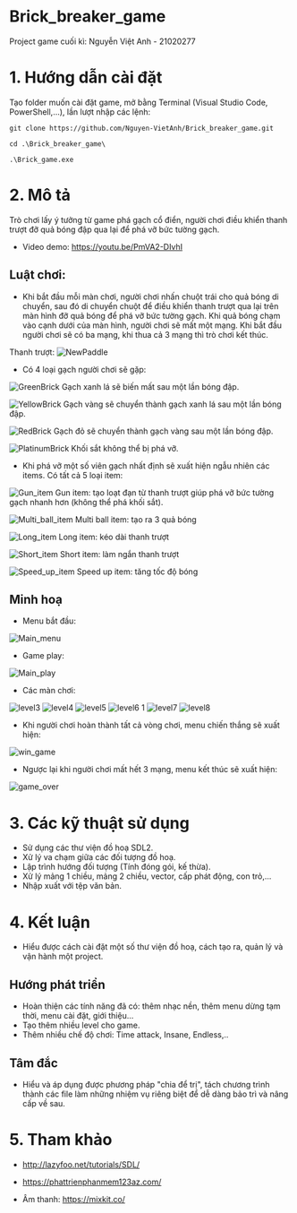 # Brick_breaker_game
Project game cuối kì: Nguyễn Việt Anh - 21020277
# 1. Hướng dẫn cài đặt
Tạo folder muốn cài đặt game, mở bằng Terminal (Visual Studio Code, PowerShell,...), lần lượt nhập các lệnh:

`git clone https://github.com/Nguyen-VietAnh/Brick_breaker_game.git`

`cd .\Brick_breaker_game\`

`.\Brick_game.exe`


# 2. Mô tả
Trò chơi lấy ý tưởng từ game phá gạch cổ điển, người chơi điều khiển thanh trượt đỡ quả bóng đập qua lại để phá vỡ bức tường gạch.

- Video demo: https://youtu.be/PmVA2-DIvhI

## Luật chơi:
- Khi bắt đầu mỗi màn chơi, người chơi nhấn chuột trái cho quả bóng di chuyển, sau đó di chuyển chuột để điều khiển thanh trượt qua lại trên màn hình đỡ quả bóng để phá vỡ bức tường gạch. Khi quả bóng chạm vào cạnh dưới của màn hình, người chơi sẽ mất một mạng. Khi bắt đầu người chơi sẽ có ba mạng, khi thua cả 3 mạng thì trò chơi kết thúc.

Thanh trượt: ![NewPaddle](https://user-images.githubusercontent.com/100273875/169706560-d7652358-7160-48d3-af20-2f0379f450e5.png)

- Có 4 loại gạch người chơi sẽ gặp:

![GreenBrick](https://user-images.githubusercontent.com/100273875/169706667-e1d33d24-b667-4a98-a1dd-e25ee2c5c48d.png) Gạch xanh lá sẽ biến mất sau một lần bóng đập.


![YellowBrick](https://user-images.githubusercontent.com/100273875/169706689-eb1a81dc-c18b-4a60-ad23-39f7fac3cd6f.png) Gạch vàng sẽ chuyển thành gạch xanh lá sau một lần bóng đập.


![RedBrick](https://user-images.githubusercontent.com/100273875/169706714-e1a8c249-bfe1-4d48-9148-552cf5ccbe34.png) Gạch đỏ sẽ chuyển thành gạch vàng sau một lần bóng đập.


![PlatinumBrick](https://user-images.githubusercontent.com/100273875/171680180-bf2dd5c2-882e-45d2-bff3-6d7f91302a70.png) Khối sắt không thể bị phá vỡ.




- Khi phá vỡ một số viên gạch nhất định sẽ xuất hiện ngẫu nhiên các items. Có tất cả 5 loại item:

![Gun_item](https://user-images.githubusercontent.com/100273875/171681253-6c53dcfd-b251-4762-8372-50cb82c97e7f.png)    Gun item: tạo loạt đạn từ thanh trượt giúp phá vỡ bức tường gạch nhanh hơn (không thể phá khối sắt).


![Multi_ball_item](https://user-images.githubusercontent.com/100273875/171681303-0e28e276-1163-40d7-b6b5-786c7cf8829e.png)    Multi ball item: tạo ra 3 quả bóng


![Long_item](https://user-images.githubusercontent.com/100273875/171681455-a1a9a967-72e4-43ad-9c3d-87695f6cb60b.png)    Long item: kéo dài thanh trượt


![Short_item](https://user-images.githubusercontent.com/100273875/171681532-cbc53350-7658-4da3-b0bb-23e9693d3efc.png)    Short item: làm ngắn thanh trượt


![Speed_up_item](https://user-images.githubusercontent.com/100273875/171681605-a215e425-be46-4b83-91d9-180ad3cf2b9c.png)    Speed up item: tăng tốc độ bóng




## Minh hoạ

- Menu bắt đầu:

![Main_menu](https://user-images.githubusercontent.com/100273875/171682490-ab575866-8dce-49fc-b0f6-c89397cd332f.png)




- Game play:

![Main_play](https://user-images.githubusercontent.com/100273875/171682012-61e617c4-833b-4609-a4c8-e3a99b6d416d.png)




- Các màn chơi:


![level3](https://user-images.githubusercontent.com/100273875/171684796-35102e20-295c-463e-bb6b-ec1c3d4218e6.png)
![level4](https://user-images.githubusercontent.com/100273875/171684873-3391ec43-a877-4724-b90f-a92ba62c5001.png)
![level5](https://user-images.githubusercontent.com/100273875/171684883-e4f53e4c-3c7f-4545-96a4-1615548f3fe2.png)
![level6 1](https://user-images.githubusercontent.com/100273875/171684897-874cbefa-be28-44af-ba27-1a0082972a6b.png)
![level7](https://user-images.githubusercontent.com/100273875/171684905-6ecf08b1-dce7-48e1-ba05-7fdf5f2f91ab.png)
![level8](https://user-images.githubusercontent.com/100273875/171684920-982adec7-2b55-42a8-a49a-c741280e9857.png)




- Khi người chơi hoàn thành tất cả vòng chơi, menu chiến thắng sẽ xuất hiện:


![win_game](https://user-images.githubusercontent.com/100273875/171684956-2a9e2321-f376-44eb-93a0-0ee770662e5f.png)



- Ngược lại khi người chơi mất hết 3 mạng, menu kết thúc sẽ xuất hiện:


![game_over](https://user-images.githubusercontent.com/100273875/171685006-85cc249e-479b-46bd-a5d3-0a9230485f45.png)






# 3. Các kỹ thuật sử dụng
- Sử dụng các thư viện đồ hoạ SDL2.
- Xử lý va chạm giữa các đối tượng đồ hoạ.
- Lập trình hướng đối tượng (Tính đóng gói, kế thừa).
- Xử lý mảng 1 chiều, mảng 2 chiều, vector, cấp phát động, con trỏ,...
- Nhập xuất với tệp văn bản.


# 4. Kết luận
- Hiểu được cách cài đặt một số thư viện đồ hoạ, cách tạo ra, quản lý và vận hành một project.

## Hướng phát triển
- Hoàn thiện các tính năng đã có: thêm nhạc nền, thêm menu dừng tạm thời, menu cài đặt, giới thiệu...
- Tạo thêm nhiều level cho game.
- Thêm nhiều chế độ chơi: Time attack, Insane, Endless,..

## Tâm đắc
- Hiểu và áp dụng được phương pháp "chia để trị", tách chương trình thành các file làm những nhiệm vụ riêng biệt để dễ dàng bảo trì và nâng cấp về sau.

# 5. Tham khảo
- http://lazyfoo.net/tutorials/SDL/
- https://phattrienphanmem123az.com/

- Âm thanh: https://mixkit.co/


